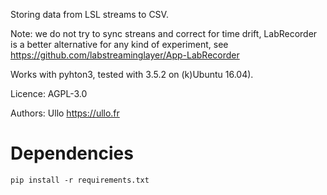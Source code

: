 
Storing data from LSL streams to CSV.

Note: we do not try to sync streans and correct for time drift, LabRecorder is a better alternative for any kind of experiment, see https://github.com/labstreaminglayer/App-LabRecorder

Works with pyhton3, tested with 3.5.2 on (k)Ubuntu 16.04).

Licence: AGPL-3.0

Authors: Ullo https://ullo.fr

# Dependencies

`pip install -r requirements.txt`
